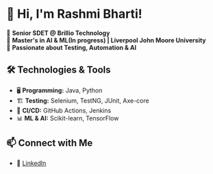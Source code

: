 # 👋 Hi, I'm Rashmi Bharti!  
🔹 **Senior SDET @ Brillio Technology**  
🔹 **Master's in AI & ML(In progress) | Liverpool John Moore University**  
🔹 **Passionate about Testing, Automation & AI**  

## 🛠️ Technologies & Tools
- 🖥️ **Programming:** Java, Python  
- 🏗️ **Testing:** Selenium, TestNG, JUnit, Axe-core  
- 🔧 **CI/CD:** GitHub Actions, Jenkins  
- 📊 **ML & AI:** Scikit-learn, TensorFlow  

## 📫 Connect with Me  
- 🔗 [LinkedIn](https://www.linkedin.com/in/rashmi-bharti-a6731a120/)  
